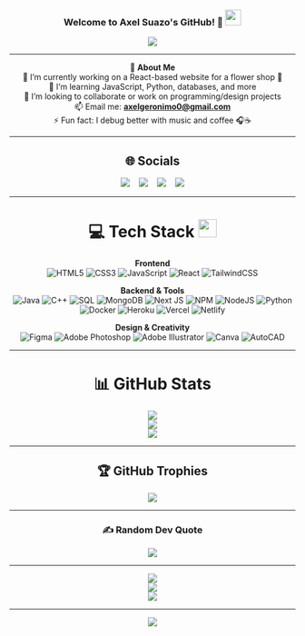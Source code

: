 <h3 align="center">
  Welcome to Axel Suazo's GitHub! 🌱
  <img src="https://media.giphy.com/media/hvRJCLFzcasrR4ia7z/giphy.gif" width="28">
</h3>

<p align="center">
  <a href="https://github.com/axelsuazo"><img src="https://readme-typing-svg.herokuapp.com?color=%2336BCF7&center=true&vCenter=true&lines=Hi+%2C+welcome+to+my+GitHub!;I+am+Axel+Suazo;React+Web+Developer;Open+to+collaborations+%26+projects;Let%27s+build+awesome+stuff+%F0%9F%92%BB"></a>
</p>

---

<div align="center">

💫 **About Me**  
🔭 I’m currently working on a React-based website for a flower shop 🌸  
🌱 I’m learning JavaScript, Python, databases, and more  
👯 I’m looking to collaborate or work on programming/design projects  
📫 Email me: **axelgeronimo0@gmail.com**  
⚡ Fun fact: I debug better with music and coffee 🎧☕  

---

## 🌐 Socials

<p align="center">
  <a href="https://instagram.com/tu_usuario_instagram" target="_blank" rel="noopener noreferrer"><img src="https://img.shields.io/badge/Instagram-E4405F?logo=instagram&logoColor=white" /></a> &nbsp;&nbsp;
  <a href="https://www.linkedin.com/in/tu_enlace_linkedin" target="_blank" rel="noopener noreferrer"><img src="https://img.shields.io/badge/LinkedIn-0077B5?logo=linkedin&logoColor=white" /></a> &nbsp;&nbsp;
  <a href="https://twitch.tv/code_white_web" target="_blank" rel="noopener noreferrer"><img src="https://img.shields.io/badge/Twitch-%239146FF.svg?logo=Twitch&logoColor=white" /></a> &nbsp;&nbsp;
  <a href="https://www.youtube.com/@axelgeronimo5945" target="_blank" rel="noopener noreferrer"><img src="https://img.shields.io/badge/YouTube-%23FF0000.svg?logo=YouTube&logoColor=white" /></a>
</p>

---

# 💻 Tech Stack <img src="https://media2.giphy.com/media/QssGEmpkyEOhBCb7e1/giphy.gif" width="32px">

**Frontend**  
![HTML5](https://img.shields.io/badge/html5-%23E34F26.svg?style=for-the-badge&logo=html5&logoColor=white) ![CSS3](https://img.shields.io/badge/css3-%231572B6.svg?style=for-the-badge&logo=css3&logoColor=white) ![JavaScript](https://img.shields.io/badge/javascript-%23323330.svg?style=for-the-badge&logo=javascript&logoColor=%23F7DF1E) ![React](https://img.shields.io/badge/react-%2320232a.svg?style=for-the-badge&logo=react&logoColor=%2361DAFB) ![TailwindCSS](https://img.shields.io/badge/tailwindcss-%2338B2AC.svg?style=for-the-badge&logo=tailwind-css&logoColor=white)

**Backend & Tools**  
![Java](https://img.shields.io/badge/java-%23ED8B00.svg?style=for-the-badge&logo=java&logoColor=white) ![C++](https://img.shields.io/badge/c%2B%2B-%2300599C.svg?style=for-the-badge&logo=c%2B%2B&logoColor=white) ![SQL](https://img.shields.io/badge/SQL-%23007ACC.svg?style=for-the-badge&logo=Microsoft-SQL-Server&logoColor=white) ![MongoDB](https://img.shields.io/badge/MongoDB-%234ea94b.svg?style=for-the-badge&logo=mongodb&logoColor=white) ![Next JS](https://img.shields.io/badge/Next-black?style=for-the-badge&logo=next.js&logoColor=white) ![NPM](https://img.shields.io/badge/NPM-%23000000.svg?style=for-the-badge&logo=npm&logoColor=white) ![NodeJS](https://img.shields.io/badge/node.js-6DA55F?style=for-the-badge&logo=node.js&logoColor=white) ![Python](https://img.shields.io/badge/python-%233776AB.svg?style=for-the-badge&logo=python&logoColor=white) ![Docker](https://img.shields.io/badge/docker-%230db7ed.svg?style=for-the-badge&logo=docker&logoColor=white) ![Heroku](https://img.shields.io/badge/heroku-%23430098.svg?style=for-the-badge&logo=heroku&logoColor=white) ![Vercel](https://img.shields.io/badge/vercel-%23000000.svg?style=for-the-badge&logo=vercel&logoColor=white) ![Netlify](https://img.shields.io/badge/netlify-%23000000.svg?style=for-the-badge&logo=netlify&logoColor=#00C7B7)  

**Design & Creativity**  
![Figma](https://img.shields.io/badge/figma-%23F24E1E.svg?style=for-the-badge&logo=figma&logoColor=white) ![Adobe Photoshop](https://img.shields.io/badge/adobephotoshop-%2331A8FF.svg?style=for-the-badge&logo=adobephotoshop&logoColor=white) ![Adobe Illustrator](https://img.shields.io/badge/adobeillustrator-%23FF9A00.svg?style=for-the-badge&logo=adobeillustrator&logoColor=white) ![Canva](https://img.shields.io/badge/Canva-%2300C4CC.svg?style=for-the-badge&logo=Canva&logoColor=white) ![AutoCAD](https://img.shields.io/badge/AutoCAD-%23E60000.svg?style=for-the-badge&logo=autodesk&logoColor=white)

---

# 📊 GitHub Stats
![](https://github-readme-stats.vercel.app/api?username=axelsuazo&theme=radical&hide_border=false&include_all_commits=true&count_private=true)<br/>
![](https://github-readme-streak-stats.herokuapp.com/?user=axelsuazo&theme=radical&hide_border=false)<br/>
![](https://github-readme-stats.vercel.app/api/top-langs/?username=axelsuazo&theme=radical&hide_border=false&layout=compact)

---

## 🏆 GitHub Trophies
![](https://github-profile-trophy.vercel.app/?username=axelsuazo&theme=discord&no-frame=false&no-bg=false&margin-w=4)

---

### ✍️ Random Dev Quote
![](https://quotes-github-readme.vercel.app/api?type=horizontal&theme=merko)

---

![](https://forthebadge.com/images/badges/powered-by-black-magic.svg)  
![](http://ForTheBadge.com/images/badges/built-by-developers.svg)  
![](https://forthebadge.com/images/badges/uses-brains.svg)

---

![](https://komarev.com/ghpvc/?username=axelsuazo&label=Visitors+Count&color=brightgreen)

</div>
